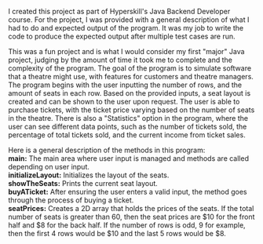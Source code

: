 I created this project as part of Hyperskill's Java Backend Developer course. For the project, I was provided with a general description of what I had to do and expected output of the program. It was my job to write the code to produce the expected output after multiple test cases are run.

This was a fun project and is what I would consider my first "major" Java project, judging by the amount of time it took me to complete and the complexity of the program. The goal of the program is to simulate software that a theatre might use, with features for customers and theatre managers. The program begins with the user inputting the number of rows, and the amount of seats in each row. Based on the provided inputs, a seat layout is created and can be shown to the user upon request. The user is able to purchase tickets, with the ticket price varying based on the number of seats in the theatre. There is also a "Statistics" option in the program, where the user can see different data points, such as the number of tickets sold, the percentage of total tickets sold, and the current income from ticket sales.

Here is a general description of the methods in this program:<br>
**main:** The main area where user input is managed and methods are called depending on user input.<br>
**initializeLayout:** Initializes the layout of the seats.<br>
**showTheSeats:** Prints the current seat layout.<br>
 **buyATicket:** After ensuring the user enters a valid input, the method goes through the process of buying a ticket.<br>
 **seatPrices:** Creates a 2D array that holds the prices of the seats. If the total number of seats is greater than 60, then the seat prices are $10 for the front half and $8 for the back half. If the number of rows is odd, 9 for example, then the first 4 rows would be $10 and the last 5 rows would be $8.
